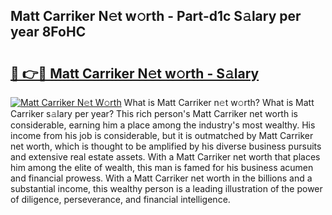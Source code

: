 ## Matt Carriker N𝚎t w𝚘rth - Part-d1c S𝚊lary per year 8FoHC

# <h2><a href="http://gc2n4y.nevu.top/?p=Matt+Carriker">🔗 👉🔴 Matt Carriker N𝚎t w𝚘rth - S𝚊lary</a></h2>

[![Matt Carriker N𝚎t W𝚘rth](https://i.imgur.com/Oavwk0R.jpeg)](http://gc2n4y.nevu.top/?p=Matt+Carriker)
What is Matt Carriker n𝚎t w𝚘rth? What is Matt Carriker s𝚊lary per year?
This rich person's Matt Carriker net worth is considerable, earning him a place among the industry's most wealthy. His income from his job is considerable, but it is outmatched by Matt Carriker net worth, which is thought to be amplified by his diverse business pursuits and extensive real estate assets. With a Matt Carriker net worth that places him among the elite of wealth, this man is famed for his business acumen and financial prowess. With a Matt Carriker net worth in the billions and a substantial income, this wealthy person is a leading illustration of the power of diligence, perseverance, and financial intelligence.
